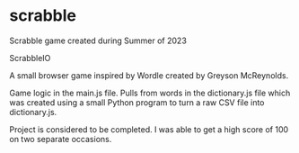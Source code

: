 # scrabble
Scrabble game created during Summer of 2023

ScrabbleIO

A small browser game inspired by Wordle created by Greyson McReynolds.

Game logic in the main.js file. Pulls from words in the dictionary.js file which was
created using a small Python program to turn a raw CSV file into dictionary.js.

Project is considered to be completed. I was able to get a high score of 100 on two separate occasions.